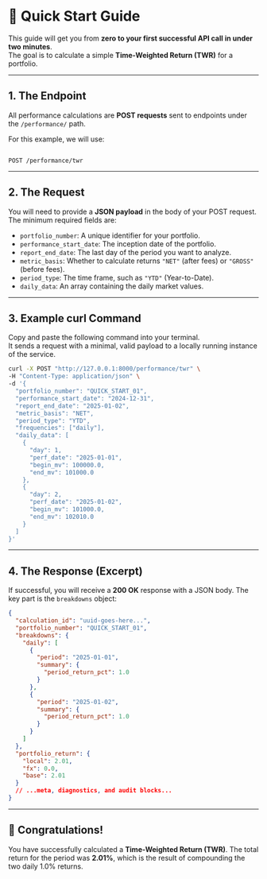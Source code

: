 # 🚀 Quick Start Guide

This guide will get you from **zero to your first successful API call in under two minutes**.  
The goal is to calculate a simple **Time-Weighted Return (TWR)** for a portfolio.

---

## 1. The Endpoint

All performance calculations are **POST requests** sent to endpoints under the `/performance/` path.  

For this example, we will use:

```

POST /performance/twr

````

---

## 2. The Request

You will need to provide a **JSON payload** in the body of your POST request.  
The minimum required fields are:

- `portfolio_number`: A unique identifier for your portfolio.  
- `performance_start_date`: The inception date of the portfolio.  
- `report_end_date`: The last day of the period you want to analyze.  
- `metric_basis`: Whether to calculate returns `"NET"` (after fees) or `"GROSS"` (before fees).  
- `period_type`: The time frame, such as `"YTD"` (Year-to-Date).  
- `daily_data`: An array containing the daily market values.  

---

## 3. Example curl Command

Copy and paste the following command into your terminal.  
It sends a request with a minimal, valid payload to a locally running instance of the service.

```bash
curl -X POST "http://127.0.0.1:8000/performance/twr" \
-H "Content-Type: application/json" \
-d '{
  "portfolio_number": "QUICK_START_01",
  "performance_start_date": "2024-12-31",
  "report_end_date": "2025-01-02",
  "metric_basis": "NET",
  "period_type": "YTD",
  "frequencies": ["daily"],
  "daily_data": [
    {
      "day": 1,
      "perf_date": "2025-01-01",
      "begin_mv": 100000.0,
      "end_mv": 101000.0
    },
    {
      "day": 2,
      "perf_date": "2025-01-02",
      "begin_mv": 101000.0,
      "end_mv": 102010.0
    }
  ]
}'
````

---

## 4. The Response (Excerpt)

If successful, you will receive a **200 OK** response with a JSON body.
The key part is the `breakdowns` object:

```json
{
  "calculation_id": "uuid-goes-here...",
  "portfolio_number": "QUICK_START_01",
  "breakdowns": {
    "daily": [
      {
        "period": "2025-01-01",
        "summary": {
          "period_return_pct": 1.0
        }
      },
      {
        "period": "2025-01-02",
        "summary": {
          "period_return_pct": 1.0
        }
      }
    ]
  },
  "portfolio_return": {
    "local": 2.01,
    "fx": 0.0,
    "base": 2.01
  }
  // ...meta, diagnostics, and audit blocks...
}
```

---

## 🎉 Congratulations!

You have successfully calculated a **Time-Weighted Return (TWR)**.
The total return for the period was **2.01%**, which is the result of compounding the two daily 1.0% returns.

 